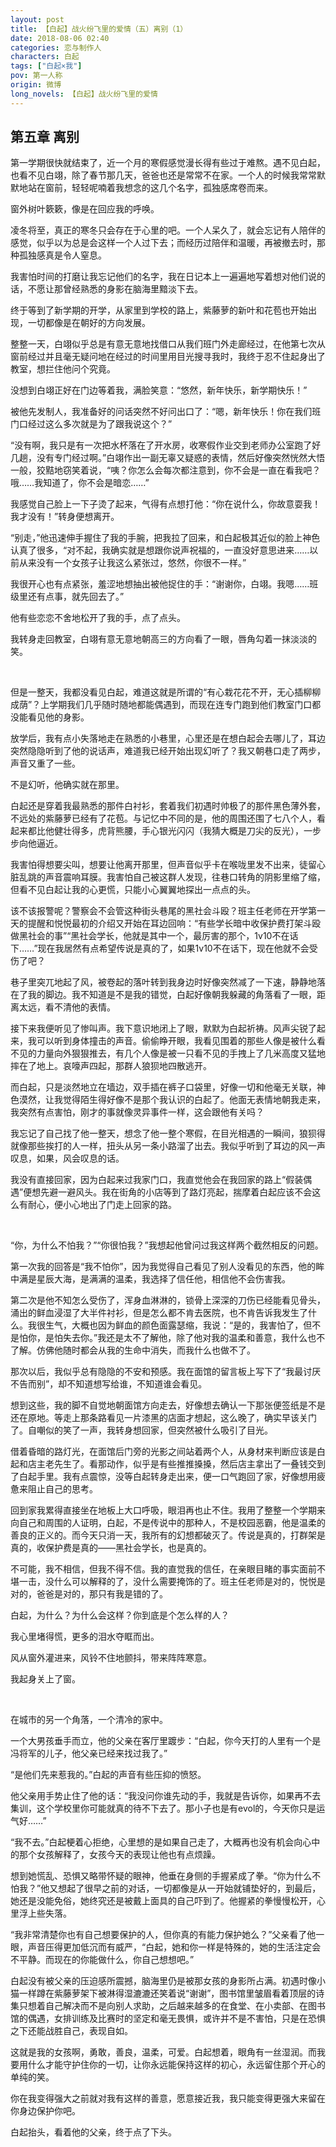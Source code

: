 ```yaml
---
layout: post
title: 【白起】战火纷飞里的爱情（五）离别（1）
date: 2018-08-06 02:40
categories: 恋与制作人
characters: 白起
tags: ["白起×我"]
pov: 第一人称
origin: 微博
long_novels: 【白起】战火纷飞里的爱情
---
```


## 第五章 离别

第一学期很快就结束了，近一个月的寒假感觉漫长得有些过于难熬。遇不见白起，也看不见白翊，除了春节那几天，爸爸也还是常常不在家。一个人的时候我常常默默地站在窗前，轻轻呢喃着我想念的这几个名字，孤独感席卷而来。

窗外树叶簌簌，像是在回应我的呼唤。

凌冬将至，真正的寒冬只会存在于心里的吧。一个人呆久了，就会忘记有人陪伴的感觉，似乎以为总是会这样一个人过下去；而经历过陪伴和温暖，再被撤去时，那种孤独感真是令人窒息。

我害怕时间的打磨让我忘记他们的名字，我在日记本上一遍遍地写着想对他们说的话，不愿让那曾经熟悉的身影在脑海里黯淡下去。

终于等到了新学期的开学，从家里到学校的路上，紫藤萝的新叶和花苞也开始出现，一切都像是在朝好的方向发展。

整整一天，白翊似乎总是有意无意地找借口从我们班门外走廊经过，在他第七次从窗前经过并且毫无疑问地在经过的时间里用目光搜寻我时，我终于忍不住起身出了教室，想拦住他问个究竟。

没想到白翊正好在门边等着我，满脸笑意：“悠然，新年快乐，新学期快乐！”

被他先发制人，我准备好的问话突然不好问出口了：“嗯，新年快乐！你在我们班门口经过这么多次就是为了跟我说这个？”

“没有啊，我只是有一次把水杯落在了开水房，收寒假作业交到老师办公室跑了好几趟，没有专门经过啊。”白翊作出一副无辜又疑惑的表情，然后好像突然恍然大悟一般，狡黠地窃笑着说，“咦？你怎么会每次都注意到，你不会是一直在看我吧？哦……我知道了，你不会是暗恋……”

我感觉自己脸上一下子烫了起来，气得有点想打他：“你在说什么，你故意耍我！我才没有！”转身便想离开。

“别走，”他迅速伸手握住了我的手腕，把我拉了回来，和白起极其近似的脸上神色认真了很多，“对不起，我确实就是想跟你说声祝福的，一直没好意思进来……以前从来没有一个女孩子让我这么紧张过，悠然，你很不一样。”

我很开心也有点紧张，羞涩地想抽出被他捉住的手：“谢谢你，白翊。我嗯……班级里还有点事，就先回去了。”

他有些恋恋不舍地松开了我的手，点了点头。

我转身走回教室，白翊有意无意地朝高三的方向看了一眼，唇角勾着一抹淡淡的笑。

<br>

但是一整天，我都没看见白起，难道这就是所谓的“有心栽花花不开，无心插柳柳成荫”？上学期我们几乎随时随地都能偶遇到，而现在连专门跑到他们教室门口都没能看见他的身影。

放学后，我有点小失落地走在熟悉的小巷里，心里还是在想白起会去哪儿了，耳边突然隐隐听到了他的说话声，难道我已经开始出现幻听了？我又朝巷口走了两步，声音又重了一些。

不是幻听，他确实就在那里。

白起还是穿着我最熟悉的那件白衬衫，套着我们初遇时帅极了的那件黑色薄外套，不远处的紫藤萝已经有了花苞。与记忆中不同的是，他的周围还围了七八个人，看起来都比他健壮得多，虎背熊腰，手心银光闪闪（我猜大概是刀尖的反光），一步步向他逼近。

我害怕得想要尖叫，想要让他离开那里，但声音似乎卡在喉咙里发不出来，徒留心脏乱跳的声音震响耳膜。我害怕自己被这群人发现，往巷口转角的阴影里缩了缩，但看不见白起让我的心更慌，只能小心翼翼地探出一点点的头。

该不该报警呢？警察会不会管这种街头巷尾的黑社会斗殴？班主任老师在开学第一天的提醒和悦悦最初的介绍又开始在耳边回响：“有些学长暗中收保护费打架斗殴做黑社会的事”“黑社会学长，他就是其中一个，最厉害的那个，1v10不在话下……”现在我居然有点希望传说是真的了，如果1v10不在话下，现在他就不会受伤了吧？

巷子里突兀地起了风，被卷起的落叶转到我身边时好像突然减了一下速，静静地落在了我的脚边。我不知道是不是我的错觉，白起好像朝我躲藏的角落看了一眼，距离太远，看不清他的表情。

接下来我便听见了惨叫声。我下意识地闭上了眼，默默为白起祈祷。风声尖锐了起来，我可以听到身体撞击的声音。偷偷睁开眼，我看见围着的那些人像是被什么看不见的力量向外狠狠推去，有几个人像是被一只看不见的手拽上了几米高度又猛地摔在了地上。哀嚎声四起，那群人狼狈地四散逃开。

而白起，只是淡然地立在墙边，双手插在裤子口袋里，好像一切和他毫无关联，神色漠然，让我觉得陌生得好像不是那个我认识的白起了。他面无表情地朝我走来，我突然有点害怕，刚才的事就像灵异事件一样，这会跟他有关吗？

我忘记了自己找了他一整天，想念了他一整个寒假，在目光相遇的一瞬间，狼狈得就像那些挨打的人一样，扭头从另一条小路溜了出去。我似乎听到了耳边的风一声叹息，如果，风会叹息的话。

我没有直接回家，因为白起来过我家门口，我直觉他会在我回家的路上“假装偶遇”便想先避一避风头。我在街角的小店等到了路灯亮起，揣摩着白起应该不会这么有耐心，便小心地出了门走上回家的路。

<br>

“你，为什么不怕我？”“你很怕我？”我想起他曾问过我这样两个截然相反的问题。

第一次我的回答是“我不怕你”，因为我觉得自己看见了别人没看见的东西，他的眸中满是星辰大海，是满满的温柔，我选择了信任他，相信他不会伤害我。

第二次是他不知怎么受伤了，浑身血淋淋的，锁骨上深深的刀伤已经能看见骨头，涌出的鲜血浸湿了大半件衬衫，但是怎么都不肯去医院，也不肯告诉我发生了什么。我很生气，大概也因为鲜血的颜色面露瑟缩，我说：“是的，我害怕了，但不是怕你，是怕失去你。”我还是太不了解他，除了他对我的温柔和善意，我什么也不了解。仿佛他随时都会从我的生命中消失，而我什么也做不了。

那次以后，我似乎总有隐隐的不安和预感。我在面馆的留言板上写下了“我最讨厌不告而别”，却不知道想写给谁，不知道谁会看见。

想到这些，我的脚不自觉地朝面馆方向走去，好像想去确认一下那张便签纸是不是还在原地。等走上那条路看见一片漆黑的店面才想起，这么晚了，确实早该关门了。自嘲似的笑了一声，我转身想回家，但突然被什么吸引了目光。

借着昏暗的路灯光，在面馆后门旁的光影之间站着两个人，从身材来判断应该是白起和店主老先生了。看那动作，似乎是有些推推搡搡，然后店主拿出了一叠钱交到了白起手里。我有点震惊，没等白起转身走出来，便一口气跑回了家，好像想用疲惫来阻止自己的思考。

回到家我累得直接坐在地板上大口呼吸，眼泪再也止不住。我用了整整一个学期来向自己和周围的人证明，白起，不是传说中的那种人，不是校园恶霸，他是温柔的善良的正义的。而今天只消一天，我所有的幻想都破灭了。传说是真的，打群架是真的，收保护费是真的——黑社会学长，也是真的。

不可能，我不相信，但我不得不信。我的直觉我的信任，在亲眼目睹的事实面前不堪一击，没什么可以解释的了，没什么需要掩饰的了。班主任老师是对的，悦悦是对的，爸爸是对的，那只有我是错的了。

白起，为什么？为什么会这样？你到底是个怎么样的人？

我心里堵得慌，更多的泪水夺眶而出。

风从窗外灌进来，风铃不住地颤抖，带来阵阵寒意。

我起身关上了窗。

<br>

在城市的另一个角落，一个清冷的家中。

一个大男孩垂手而立，他的父亲在客厅里踱步：“白起，你今天打的人里有一个是冯将军的儿子，他父亲已经来找过我了。”

“是他们先来惹我的。”白起的声音有些压抑的愤怒。

他父亲用手势止住了他的话：“我没问你谁先动的手，我就是告诉你，如果再不去集训，这个学校里你可能就真的待不下去了。那小子也是有evol的，今天你只是运气好……”

“我不去。”白起梗着心拒绝，心里想的是如果自己走了，大概再也没有机会向心中的那个女孩解释了，女孩今天的表现让他也有点烦躁。

想到她慌乱、恐惧又略带怀疑的眼神，他垂在身侧的手握紧成了拳。“你为什么不怕我？”他又想起了很早之前的对话，一切都像是从一开始就铺垫好的，到最后，她还是没能免俗，她终究还是被戴上面具的自己吓到了。他握紧的拳慢慢松开，心里浮上些失落。

“我非常清楚你也有自己想要保护的人，但你真的有能力保护她么？”父亲看了他一眼，声音压得更加低沉而有威严，“白起，她和你一样是特殊的，她的生活注定会不平静。而现在的你能做什么，你自己想想吧。”

白起没有被父亲的压迫感所震撼，脑海里仍是被那女孩的身影所占满。初遇时像小猫一样蹲在紫藤萝架下被淋得湿漉漉还笑着说“谢谢”，图书馆里皱眉看着顶层的诗集只想着自己解决而不是向别人求助，之后越来越多的在食堂、在小卖部、在图书馆的偶遇，女排训练及比赛时的坚定和毫无畏惧，或许并不是不害怕，只是在恐惧之下还能战胜自己，表现自如。

这就是我的女孩啊，勇敢，善良，温柔，可爱。白起想着，眼角有一丝湿润。而我要用什么才能守护住你的一切，让你永远能保持这样的初心，永远留住那个开心的单纯的笑。

你在我变得强大之前就对我有这样的善意，愿意接近我，我只能变得更强大来留在你身边保护你吧。

白起抬头，看着他的父亲，终于点了下头。
